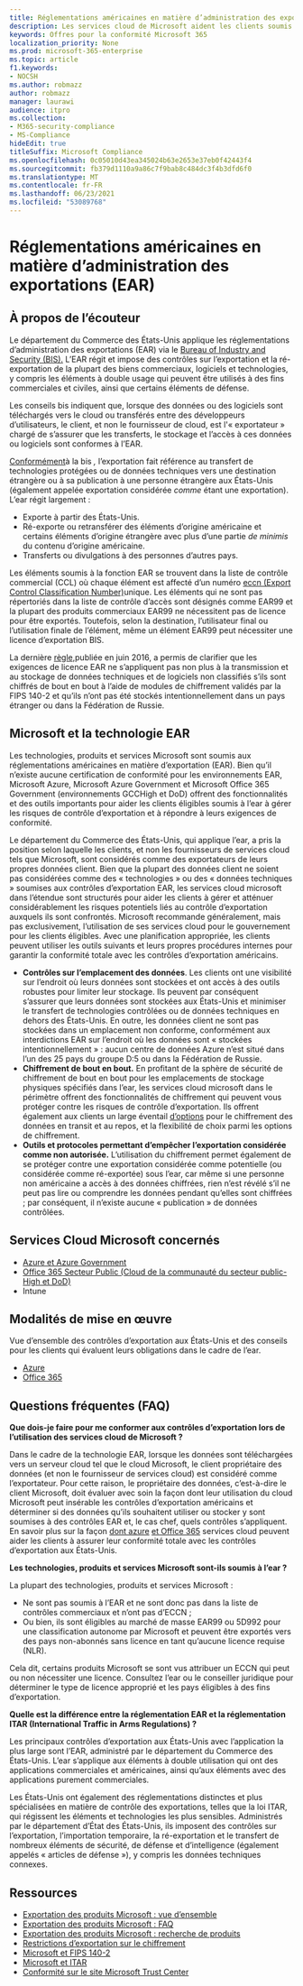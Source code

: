 ```yaml
---
title: Réglementations américaines en matière d’administration des exportations (EAR)
description: Les services cloud de Microsoft aident les clients soumis aux réglementations américaines en matière d’administration des exportations (EAR) à respecter leurs exigences de conformité et à gérer les risques de contrôle d’exportation.
keywords: Offres pour la conformité Microsoft 365
localization_priority: None
ms.prod: microsoft-365-enterprise
ms.topic: article
f1.keywords:
- NOCSH
ms.author: robmazz
author: robmazz
manager: laurawi
audience: itpro
ms.collection:
- M365-security-compliance
- MS-Compliance
hideEdit: true
titleSuffix: Microsoft Compliance
ms.openlocfilehash: 0c05010d43ea345024b63e2653e37eb0f42443f4
ms.sourcegitcommit: fb379d1110a9a86c7f9bab8c484dc3f4b3dfd6f0
ms.translationtype: MT
ms.contentlocale: fr-FR
ms.lasthandoff: 06/23/2021
ms.locfileid: "53089768"
---
```

# <a name="us-export-administration-regulations-ear"></a>Réglementations américaines en matière d’administration des exportations (EAR)

## <a name="about-the-ear"></a>À propos de l’écouteur

Le département du Commerce des États-Unis applique les réglementations d’administration des exportations (EAR) via le [Bureau of Industry and Security (BIS).](https://www.bis.doc.gov/) L’EAR régit et impose des contrôles sur l’exportation et la ré-exportation de la plupart des biens commerciaux, logiciels et technologies, y compris les éléments à double usage qui peuvent être utilisés à des fins commerciales et civiles, ainsi que certains éléments de défense.

Les conseils bis indiquent que, lorsque des données ou des logiciels sont téléchargés vers le cloud ou transférés entre des développeurs d’utilisateurs, le client, et non le fournisseur de cloud, est l'« exportateur » chargé de s’assurer que les transferts, le stockage et l’accès à ces données ou logiciels sont conformes à l’EAR.

[Conformément](https://www.bis.doc.gov/index.php/documents/regulation-docs/412-part-734-scope-of-the-export-administration-regulations/file)à la bis *,* l’exportation fait référence au transfert de technologies protégées ou de données techniques vers une destination étrangère ou à sa publication à une personne étrangère aux États-Unis (également appelée exportation considérée *comme* étant une exportation). L’ear régit largement :

- Exporte à partir des États-Unis.
- Ré-exporte ou retransférer des éléments d’origine américaine et certains éléments d’origine étrangère avec plus d’une partie *de minimis* du contenu d’origine américaine.
- Transferts ou divulgations à des personnes d’autres pays.

Les éléments soumis à la fonction EAR se trouvent dans la liste de contrôle commercial (CCL) où chaque élément est affecté d’un numéro [eccn (Export Control Classification Number)](https://www.bis.doc.gov/index.php/licensing/commerce-control-list-classification/export-control-classification-number-eccn)unique. Les éléments qui ne sont pas répertoriés dans la liste de contrôle d’accès sont désignés comme EAR99 et la plupart des produits commerciaux EAR99 ne nécessitent pas de licence pour être exportés. Toutefois, selon la destination, l’utilisateur final ou l’utilisation finale de l’élément, même un élément EAR99 peut nécessiter une licence d’exportation BIS.

La dernière [règle,](https://www.federalregister.gov/documents/2016/06/03/2016-12734/revisions-to-definitions-in-the-export-administration-regulations)publiée en juin 2016, a permis de clarifier que les exigences de licence EAR ne s’appliquent pas non plus à la transmission et au stockage de données techniques et de logiciels non classifiés s’ils sont chiffrés de bout en bout à l’aide de modules de chiffrement validés par la FIPS 140-2 et qu’ils n’ont pas été stockés intentionnellement dans un pays étranger ou dans la Fédération de Russie.

## <a name="microsoft-and-the-ear"></a>Microsoft et la technologie EAR

Les technologies, produits et services Microsoft sont soumis aux réglementations américaines en matière d’exportation (EAR). Bien qu’il n’existe aucune certification de conformité pour les environnements EAR, Microsoft Azure, Microsoft Azure Government et Microsoft Office 365 Government (environnements GCCHigh et DoD) offrent des fonctionnalités et des outils importants pour aider les clients éligibles soumis à l’ear à gérer les risques de contrôle d’exportation et à répondre à leurs exigences de conformité.

Le département du Commerce des États-Unis, qui applique l’ear, a pris la position selon laquelle les clients, et non les fournisseurs de services cloud tels que Microsoft, sont considérés comme des exportateurs de leurs propres données client. Bien que la plupart des données client ne soient pas considérées comme des « technologies » ou des « données techniques » soumises aux contrôles d’exportation EAR, les services cloud microsoft dans l’étendue sont structurés pour aider les clients à gérer et atténuer considérablement les risques potentiels liés au contrôle d’exportation auxquels ils sont confrontés. Microsoft recommande généralement, mais pas exclusivement, l’utilisation de ses services cloud pour le gouvernement pour les clients éligibles. Avec une planification appropriée, les clients peuvent utiliser les outils suivants et leurs propres procédures internes pour garantir la conformité totale avec les contrôles d’exportation américains.

- **Contrôles sur l’emplacement des données**. Les clients ont une visibilité sur l’endroit où leurs données sont stockées et ont accès à des outils robustes pour limiter leur stockage. Ils peuvent par conséquent s’assurer que leurs données sont stockées aux États-Unis et minimiser le transfert de technologies contrôlées ou de données techniques en dehors des États-Unis. En outre, les données client ne sont pas stockées dans un emplacement non conforme, conformément aux interdictions EAR sur l’endroit où les données sont « stockées intentionnellement » : aucun centre de données Azure n’est situé dans l’un des 25 pays du groupe D:5 ou dans la Fédération de Russie.
- **Chiffrement de bout en bout.** En profitant de la sphère de sécurité de chiffrement de bout en bout pour les emplacements de stockage physiques spécifiés dans l’ear, les services cloud microsoft dans le périmètre offrent des fonctionnalités de chiffrement qui peuvent vous protéger contre les risques de contrôle d’exportation. Ils offrent également aux clients un large éventail [d’options](https://aka.ms/Azure-Encryption-Overview) pour le chiffrement des données en transit et au repos, et la flexibilité de choix parmi les options de chiffrement.
- **Outils et protocoles permettant d’empêcher l’exportation considérée comme non autorisée.** L’utilisation du chiffrement permet également de se protéger contre une exportation considérée comme potentielle (ou considérée comme ré-exportée) sous l’ear, car même si une personne non américaine a accès à des données chiffrées, rien n’est révélé s’il ne peut pas lire ou comprendre les données pendant qu’elles sont chiffrées ; par conséquent, il n’existe aucune « publication » de données contrôlées.

## <a name="microsoft-in-scope-cloud-services"></a>Services Cloud Microsoft concernés

- [Azure et Azure Government](https://aka.ms/AzureCompliance)
- [Office 365 Secteur Public (Cloud de la communauté du secteur public-High et DoD)](https://aka.ms/Office-365-Export-Controls)
- Intune

## <a name="how-to-implement"></a>Modalités de mise en œuvre

Vue d’ensemble des contrôles d’exportation aux États-Unis et des conseils pour les clients qui évaluent leurs obligations dans le cadre de l’ear.

- [Azure](https://aka.ms/Azure-Export-Controls)
- [Office 365](https://aka.ms/Office-365-Export-Controls)

## <a name="frequently-asked-questions"></a>Questions fréquentes (FAQ)

**Que dois-je faire pour me conformer aux contrôles d’exportation lors de l’utilisation des services cloud de Microsoft ?**

Dans le cadre de la technologie EAR, lorsque les données sont téléchargées vers un serveur cloud tel que le cloud Microsoft, le client propriétaire des données (et non le fournisseur de services cloud) est considéré comme l’exportateur. Pour cette raison, le propriétaire des données, c’est-à-dire le client Microsoft, doit évaluer avec soin la façon dont leur utilisation du cloud Microsoft peut insérable les contrôles d’exportation américains et déterminer si des données qu’ils souhaitent utiliser ou stocker y sont soumises à des contrôles EAR et, le cas chef, quels contrôles s’appliquent. En savoir plus sur la façon [dont azure](https://servicetrust.microsoft.com/ViewPage/TrustDocuments?command=Download&downloadType=Document&downloadId=c24c11f2-2cd4-444a-9160-19762855ad3a&docTab=6d000410-c9e9-11e7-9a91-892aae8839ad_FAQ_and_White_Papers) [et Office 365](https://query.prod.cms.rt.microsoft.com/cms/api/am/binary/RE1s5kI) services cloud peuvent aider les clients à assurer leur conformité totale avec les contrôles d’exportation aux États-Unis.

**Les technologies, produits et services Microsoft sont-ils soumis à l’ear ?**

La plupart des technologies, produits et services Microsoft :

- Ne sont pas soumis à l’EAR et ne sont donc pas dans la liste de contrôles commerciaux et n’ont pas d’ECCN ;
- Ou bien, ils sont éligibles au marché de masse EAR99 ou 5D992 pour une classification autonome par Microsoft et peuvent être exportés vers des pays non-abonnés sans licence en tant qu’aucune licence requise (NLR).

Cela dit, certains produits Microsoft se sont vus attribuer un ECCN qui peut ou non nécessiter une licence. Consultez l’ear ou le conseiller juridique pour déterminer le type de licence approprié et les pays éligibles à des fins d’exportation.

**Quelle est la différence entre la réglementation EAR et la réglementation ITAR (International Traffic in Arms Regulations) ?**

Les principaux contrôles d’exportation aux États-Unis avec l’application la plus large sont l’EAR, administré par le département du Commerce des États-Unis. L’ear s’applique aux éléments à double utilisation qui ont des applications commerciales et américaines, ainsi qu’aux éléments avec des applications purement commerciales.

Les États-Unis ont également des réglementations distinctes et plus spécialisées en matière de contrôle des exportations, telles que la loi ITAR, qui régissent les éléments et technologies les plus sensibles. Administrés par le département d’État des États-Unis, ils imposent des contrôles sur l’exportation, l’importation temporaire, la ré-exportation et le transfert de nombreux éléments de sécurité, de défense et d’intelligence (également appelés « articles de défense »), y compris les données techniques connexes.

## <a name="resources"></a>Ressources

- [Exportation des produits Microsoft : vue d’ensemble](https://www.microsoft.com/exporting/overview.aspx)
- [Exportation des produits Microsoft : FAQ](https://www.microsoft.com/exporting/faq.aspx)
- [Exportation des produits Microsoft : recherche de produits](https://www.microsoft.com/exporting/exporting-information.aspx)
- [Restrictions d’exportation sur le chiffrement](/windows/uwp/security/export-restrictions-on-cryptography)
- [Microsoft et FIPS 140-2](offering-fips-140-2.md)
- [Microsoft et ITAR](offering-itar.md)
- [Conformité sur le site Microsoft Trust Center](https://www.microsoft.com/trust-center/compliance/compliance-overview)
